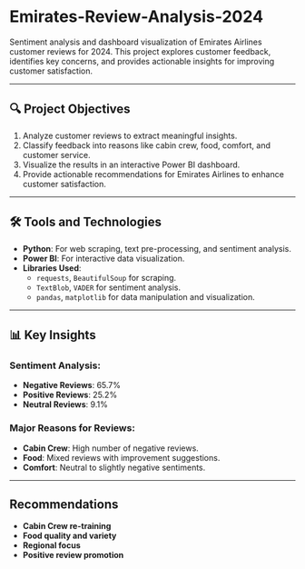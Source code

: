 # Emirates-Review-Analysis-2024

Sentiment analysis and dashboard visualization of Emirates Airlines customer reviews for 2024. This project explores customer feedback, identifies key concerns, and provides actionable insights for improving customer satisfaction.

---

## 🔍 **Project Objectives**  
1. Analyze customer reviews to extract meaningful insights.  
2. Classify feedback into reasons like cabin crew, food, comfort, and customer service.  
3. Visualize the results in an interactive Power BI dashboard.  
4. Provide actionable recommendations for Emirates Airlines to enhance customer satisfaction.  

---

## 🛠️ **Tools and Technologies**  
- **Python**: For web scraping, text pre-processing, and sentiment analysis.  
- **Power BI**: For interactive data visualization.  
- **Libraries Used**:  
  - `requests`, `BeautifulSoup` for scraping.  
  - `TextBlob`, `VADER` for sentiment analysis.  
  - `pandas`, `matplotlib` for data manipulation and visualization.  

---

## 📊 **Key Insights**  
### Sentiment Analysis:  
- **Negative Reviews**: 65.7%  
- **Positive Reviews**: 25.2%  
- **Neutral Reviews**: 9.1%  

### Major Reasons for Reviews:  
- **Cabin Crew**: High number of negative reviews.  
- **Food**: Mixed reviews with improvement suggestions.  
- **Comfort**: Neutral to slightly negative sentiments.  

---
## **Recommendations**
- **Cabin Crew re-training**
- **Food quality and variety**
- **Regional focus**
- **Positive review promotion**


